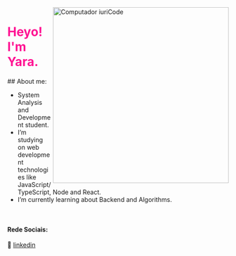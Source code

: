 <img src="https://raw.githubusercontent.com/MicaelliMedeiros/micaellimedeiros/master/image/computer-illustration.png" min-width="400px" max-width="400px" width="400px" align="right" alt="Computador iuriCode">

<h1 style="color:#FF1493"> Heyo! I'm Yara.</h1>

<p align="left">
## About me:

-  System Analysis and Development student.
-  I’m studying on web development technologies like JavaScript/TypeScript, Node and React.
-  I’m currently learning about Backend and Algorithms.   
</p>



[linkedin]: https://www.linkedin.com/in/yaralviana/
<br>

#### Rede Sociais:

👔 [linkedin][linkedin]

